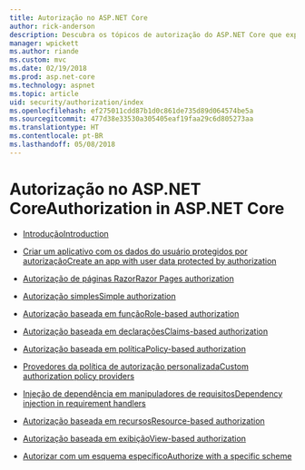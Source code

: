 ```yaml
---
title: Autorização no ASP.NET Core
author: rick-anderson
description: Descubra os tópicos de autorização do ASP.NET Core que explicam como fornecer direitos e privilégios aos usuários do aplicativo.
manager: wpickett
ms.author: riande
ms.custom: mvc
ms.date: 02/19/2018
ms.prod: asp.net-core
ms.technology: aspnet
ms.topic: article
uid: security/authorization/index
ms.openlocfilehash: ef275011cdd87b1d0c861de735d89d064574be5a
ms.sourcegitcommit: 477d38e33530a305405eaf19faa29c6d805273aa
ms.translationtype: HT
ms.contentlocale: pt-BR
ms.lasthandoff: 05/08/2018
---
```

# <a name="authorization-in-aspnet-core"></a><span data-ttu-id="e762c-103">Autorização no ASP.NET Core</span><span class="sxs-lookup"><span data-stu-id="e762c-103">Authorization in ASP.NET Core</span></span>

* [<span data-ttu-id="e762c-104">Introdução</span><span class="sxs-lookup"><span data-stu-id="e762c-104">Introduction</span></span>](xref:security/authorization/introduction)

* [<span data-ttu-id="e762c-105">Criar um aplicativo com os dados do usuário protegidos por autorização</span><span class="sxs-lookup"><span data-stu-id="e762c-105">Create an app with user data protected by authorization</span></span>](xref:security/authorization/secure-data)

* [<span data-ttu-id="e762c-106">Autorização de páginas Razor</span><span class="sxs-lookup"><span data-stu-id="e762c-106">Razor Pages authorization</span></span>](xref:security/authorization/razor-pages-authorization)

* [<span data-ttu-id="e762c-107">Autorização simples</span><span class="sxs-lookup"><span data-stu-id="e762c-107">Simple authorization</span></span>](xref:security/authorization/simple)

* [<span data-ttu-id="e762c-108">Autorização baseada em função</span><span class="sxs-lookup"><span data-stu-id="e762c-108">Role-based authorization</span></span>](xref:security/authorization/roles)

* [<span data-ttu-id="e762c-109">Autorização baseada em declarações</span><span class="sxs-lookup"><span data-stu-id="e762c-109">Claims-based authorization</span></span>](xref:security/authorization/claims)

* [<span data-ttu-id="e762c-110">Autorização baseada em política</span><span class="sxs-lookup"><span data-stu-id="e762c-110">Policy-based authorization</span></span>](xref:security/authorization/policies)

* [<span data-ttu-id="e762c-111">Provedores da política de autorização personalizada</span><span class="sxs-lookup"><span data-stu-id="e762c-111">Custom authorization policy providers</span></span>](xref:security/authorization/iauthorizationpolicyprovider)

* [<span data-ttu-id="e762c-112">Injeção de dependência em manipuladores de requisitos</span><span class="sxs-lookup"><span data-stu-id="e762c-112">Dependency injection in requirement handlers</span></span>](xref:security/authorization/dependencyinjection)

* [<span data-ttu-id="e762c-113">Autorização baseada em recursos</span><span class="sxs-lookup"><span data-stu-id="e762c-113">Resource-based authorization</span></span>](xref:security/authorization/resourcebased)

* [<span data-ttu-id="e762c-114">Autorização baseada em exibição</span><span class="sxs-lookup"><span data-stu-id="e762c-114">View-based authorization</span></span>](xref:security/authorization/views)

* [<span data-ttu-id="e762c-115">Autorizar com um esquema específico</span><span class="sxs-lookup"><span data-stu-id="e762c-115">Authorize with a specific scheme</span></span>](xref:security/authorization/limitingidentitybyscheme)
